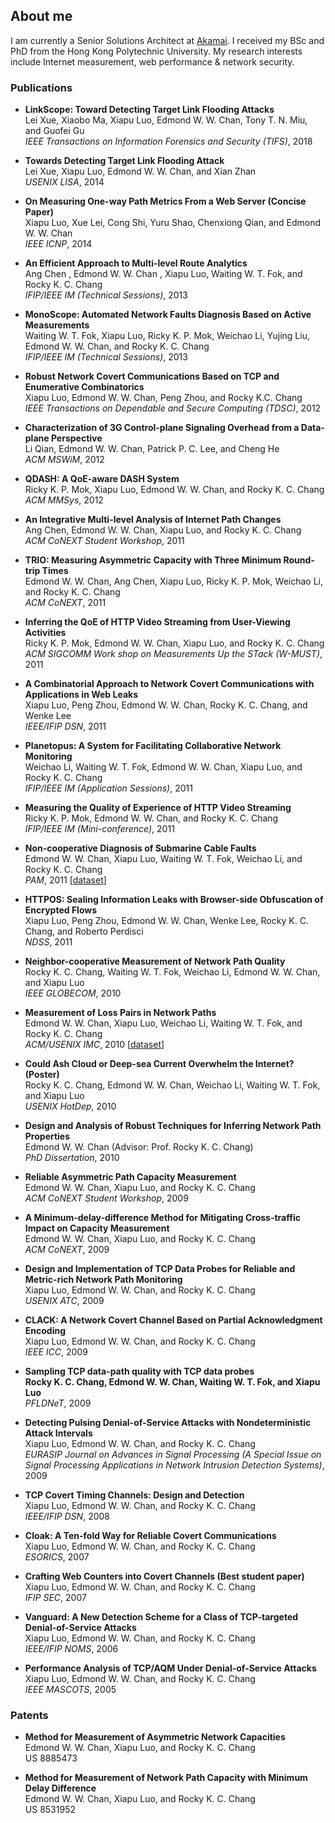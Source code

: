 ## About me

<!--<img src="images/edmond.jpg" alt="Edmond W. W. Chan" style="width:25%;">-->

I am currently a Senior Solutions Architect at [Akamai](http://www.akamai.com/). I received my BSc and PhD from the Hong Kong Polytechnic University. My research interests include Internet measurement, web performance & network security.

### Publications

- **LinkScope: Toward Detecting Target Link Flooding Attacks**  
Lei Xue, Xiaobo Ma, Xiapu Luo, Edmond W. W. Chan, Tony T. N. Miu, and Guofei Gu  
_IEEE Transactions on Information Forensics and Security (TIFS)_, 2018  

- **Towards Detecting Target Link Flooding Attack**  
Lei Xue, Xiapu Luo, Edmond W. W. Chan, and Xian Zhan  
_USENIX LISA_, 2014  

- **On Measuring One-way Path Metrics From a Web Server (Concise Paper)**  
Xiapu Luo, Xue Lei, Cong Shi, Yuru Shao, Chenxiong Qian, and Edmond W. W. Chan  
_IEEE ICNP_, 2014  

- **An Efficient Approach to Multi-level Route Analytics**  
Ang Chen ,  Edmond W. W. Chan ,  Xiapu Luo, Waiting W. T. Fok,  and  Rocky K. C. Chang  
_IFIP/IEEE IM (Technical Sessions)_, 2013  

- **MonoScope: Automated Network Faults Diagnosis Based on Active Measurements**  
Waiting W. T. Fok, Xiapu Luo, Ricky K. P. Mok, Weichao Li, Yujing Liu, Edmond W. W. Chan, and  Rocky K. C. Chang  
_IFIP/IEEE IM (Technical Sessions)_, 2013  

- **Robust Network Covert Communications Based on TCP and Enumerative Combinatorics**  
Xiapu Luo, Edmond W. W. Chan, Peng Zhou, and Rocky K.C. Chang  
_IEEE Transactions on Dependable and Secure Computing (TDSC)_, 2012  

- **Characterization of 3G Control-plane Signaling Overhead from a Data-plane Perspective**  
Li Qian, Edmond W. W. Chan, Patrick P. C. Lee, and Cheng He  
_ACM MSWiM_, 2012  

- **QDASH: A QoE-aware DASH System**  
Ricky K. P. Mok, Xiapu Luo, Edmond W. W. Chan, and Rocky K. C. Chang  
_ACM MMSys_, 2012  

- **An Integrative Multi-level Analysis of Internet Path Changes**  
Ang Chen, Edmond W. W. Chan, Xiapu Luo, and Rocky K. C. Chang  
_ACM CoNEXT Student Workshop_, 2011  

- **TRIO: Measuring Asymmetric Capacity with Three Minimum Round-trip Times**  
Edmond W. W. Chan, Ang Chen, Xiapu Luo, Ricky K. P. Mok, Weichao Li, and Rocky K. C. Chang  
_ACM CoNEXT_, 2011  

- **Inferring the QoE of HTTP Video Streaming from  User-Viewing Activities**  
Ricky K. P. Mok, Edmond W. W. Chan, Xiapu Luo, and Rocky K. C. Chang  
_ACM SIGCOMM Work shop on Measurements Up the STack (W-MUST)_, 2011  

- **A Combinatorial Approach to Network Covert Communications with Applications in Web Leaks**  
Xiapu Luo, Peng Zhou, Edmond W. W. Chan, Rocky K. C. Chang, and Wenke Lee  
_IEEE/IFIP DSN_, 2011  

- **Planetopus: A System for Facilitating Collaborative Network Monitoring**  
Weichao Li,  Waiting W. T. Fok, Edmond W. W. Chan, Xiapu Luo, and Rocky K. C. Chang   
_IFIP/IEEE IM (Application Sessions)_, 2011  

- **Measuring the Quality of Experience of HTTP Video Streaming**  
Ricky K. P. Mok, Edmond W. W. Chan, and  Rocky K. C. Chang  
_IFIP/IEEE IM (Mini-conference)_, 2011  

- **Non-cooperative Diagnosis of Submarine Cable Faults**  
Edmond W. W. Chan,  Xiapu Luo, Waiting W. T. Fok, Weichao Li, and Rocky K. C. Chang  
_PAM_, 2011 [[dataset](http://www4.comp.polyu.edu.hk/~oneprobe/dataset.php)]  

- **HTTPOS: Sealing Information Leaks with Browser-side Obfuscation of Encrypted Flows**  
Xiapu Luo, Peng Zhou, Edmond W. W. Chan,  Wenke Lee,  Rocky K. C. Chang, and Roberto Perdisci  
_NDSS_, 2011  

- **Neighbor-cooperative Measurement of Network Path Quality**  
Rocky K. C. Chang, Waiting W. T. Fok, Weichao Li, Edmond W. W. Chan, and Xiapu Luo  
_IEEE GLOBECOM_, 2010  

- **Measurement of Loss Pairs in Network Paths**  
Edmond W. W. Chan, Xiapu Luo, Weichao Li, Waiting W. T. Fok, and Rocky K. C. Chang  
_ACM/USENIX IMC_, 2010 [[dataset](http://www4.comp.polyu.edu.hk/~oneprobe/dataset.php)]  

- **Could Ash Cloud or Deep-sea Current Overwhelm the Internet? (Poster)**  
Rocky K. C. Chang, Edmond W. W. Chan, Weichao Li, Waiting W. T. Fok, and Xiapu Luo  
_USENIX HotDep_, 2010  

- **Design and Analysis of Robust Techniques for Inferring Network Path Properties**  
Edmond W. W. Chan (Advisor: Prof. Rocky K. C. Chang)  
_PhD Dissertation_, 2010  

- **Reliable Asymmetric Path Capacity Measurement**  
Edmond W. W. Chan, Xiapu Luo, and Rocky K. C. Chang  
_ACM CoNEXT Student Workshop_, 2009  

- **A Minimum-delay-difference Method for Mitigating Cross-traffic Impact on Capacity Measurement**  
Edmond W. W. Chan, Xiapu Luo, and Rocky K. C. Chang  
_ACM CoNEXT_, 2009  

- **Design and Implementation of TCP Data Probes for Reliable and Metric-rich Network Path Monitoring**  
Xiapu Luo, Edmond W. W. Chan, and Rocky K. C. Chang  
_USENIX ATC_, 2009  

- **CLACK: A Network Covert Channel Based on Partial Acknowledgment Encoding**  
Xiapu Luo, Edmond W. W. Chan, and Rocky K. C. Chang  
_IEEE ICC_, 2009  

- **Sampling TCP data-path quality with TCP data probes  
Rocky K. C. Chang, Edmond W. W. Chan, Waiting W. T. Fok, and Xiapu Luo**  
_PFLDNeT_, 2009  

- **Detecting Pulsing Denial-of-Service Attacks with Nondeterministic Attack Intervals**  
Xiapu Luo, Edmond W. W. Chan, and Rocky K. C. Chang  
_EURASIP Journal on Advances in Signal Processing (A Special Issue on Signal Processing Applications in Network Intrusion Detection Systems)_, 2009  

- **TCP Covert Timing Channels: Design and Detection**  
Xiapu Luo, Edmond W. W. Chan, and Rocky K. C. Chang  
_IEEE/IFIP DSN_, 2008  

- **Cloak: A Ten-fold Way for Reliable Covert Communications**  
Xiapu Luo, Edmond W. W. Chan, and Rocky K. C. Chang  
_ESORICS_, 2007  

- **Crafting Web Counters into Covert Channels (Best student paper)**  
Xiapu Luo, Edmond W. W. Chan, and Rocky K. C. Chang  
_IFIP SEC_, 2007  

- **Vanguard: A New Detection Scheme for a Class of TCP-targeted Denial-of-Service Attacks**  
Xiapu Luo, Edmond W. W. Chan, and Rocky K. C. Chang  
_IEEE/IFIP NOMS_, 2006  

- **Performance Analysis of TCP/AQM Under Denial-of-Service Attacks**  
Xiapu Luo, Edmond W. W. Chan, and Rocky K. C. Chang  
_IEEE MASCOTS_, 2005  

### Patents

- **Method for Measurement of Asymmetric Network Capacities**  
Edmond W. W. Chan,  Xiapu Luo,  and Rocky K. C. Chang  
US 8885473  

- **Method for Measurement of Network Path Capacity with Minimum Delay Difference**  
Edmond W. W. Chan,  Xiapu Luo,  and Rocky K. C. Chang  
US 8531952  
